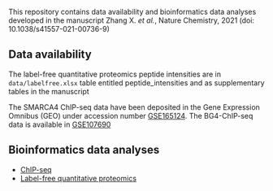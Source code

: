 This repository contains data availability and bioinformatics data analyses developed in the manuscript Zhang X. *et al.*, Nature Chemistry, 2021 (doi: 10.1038/s41557-021-00736-9)
 
 
## Data availability

The label-free quantitative proteomics peptide intensities are in `data/labelfree.xlsx` table entitled peptide_intensities and as supplementary tables in the manuscript

The SMARCA4 ChIP-seq data have been deposited in the Gene Expression Omnibus (GEO) under accession number [GSE165124](https://www.ncbi.nlm.nih.gov/geo/query/acc.cgi?acc=GSE165124). The BG4-ChIP-seq data is available in [GSE107690](https://www.ncbi.nlm.nih.gov/geo/query/acc.cgi?acc=GSE107690)


## Bioinformatics data analyses

- [ChIP-seq](scripts/chipseq.md)
- [Label-free quantitative proteomics](scripts/proteomics.md)
